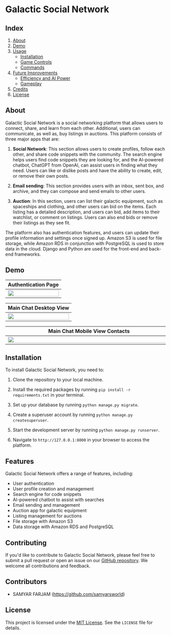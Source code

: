 # Galactic Social Network

## Index
1. [About](#about)
2. [Demo](#demo)
3. [Usage](#usage)
    * [Installation](#installation)
    * [Game Controls](#controls)
    * [Commands](#commands)
4. [Future Improvements](#future)
    * [Efficiency and AI Power](#power)
    * [Gameplay](#gameplay)
6. [Credits](#credits) 
7. [License](#license)

<a name="about"></a>
## About
Galactic Social Network is a social networking platform that allows users to connect, share, and learn from each other. Additional, users can communicate, as well as, buy listings in auctions. This platform consists of three major apps that are:

1. **Social Network**: This section allows users to create profiles, follow each other, and share code snippets with the community. The search engine helps users find code snippets they are looking for, and the AI-powered chatbot, ChatGPT from OpenAI, can assist users in finding what they need. Users can like or dislike posts and have the ability to create, edit, or remove their own posts.

2. **Email sending**: This section provides users with an inbox, sent box, and archive, and they can compose and send emails to other users.

3. **Auction**: In this section, users can list their galactic equipment, such as spaceships and clothing, and other users can bid on the items. Each listing has a detailed description, and users can bid, add items to their watchlist, or comment on listings. Users can also end bids or remove their listings as they see fit.

The platform also has authentication features, and users can update their profile information and settings once signed up. Amazon S3 is used for file storage, while Amazon RDS in conjunction with PostgreSQL is used to store data in the cloud. Django and Python are used for the front-end and back-end frameworks.

<a name="demo"></a>
## Demo
| Authentication Page  |
|:----------------------|
|<img src="https://drive.google.com/uc?export=view&id=1mNkU_kPftiDHwoH6WJqsulc4mz7NWUBu" width="100%" height="100%"/> |

| Main Chat Desktop View |
|:----------------------|
<img src="https://drive.google.com/uc?export=view&id=1-QtIt1Bsb4WhgOXa9ATvRelik_WMAO0d" width="100%" height="100%"/> |




| Main Chat Mobile View Contacts  | &nbsp;&nbsp;&nbsp; |  Main Chat Mobile View Chat  |
|:--------:|:-------------:|:--------:|
|<img src="https://drive.google.com/uc?export=view&id=1-dIbadCR_qVwcq-nw0t0WhULuGN1t3a5" style="margin-right: 10px" width="500" height="100%"/> | &nbsp;&nbsp;&nbsp; | <img src="https://drive.google.com/uc?export=view&id=1uCXv37W7XtssM-y5RsmXpsv-VnbMzxmR" width="500" height="100%"/> |



## Installation

To install Galactic Social Network, you need to:

1. Clone the repository to your local machine.

2. Install the required packages by running `pip install -r requirements.txt` in your terminal.

3. Set up your database by running `python manage.py migrate`.

4. Create a superuser account by running `python manage.py createsuperuser`.

5. Start the development server by running `python manage.py runserver`.

6. Navigate to `http://127.0.0.1:8000` in your browser to access the platform.

## Features

Galactic Social Network offers a range of features, including:

- User authentication
- User profile creation and management
- Search engine for code snippets
- AI-powered chatbot to assist with searches
- Email sending and management
- Auction app for galactic equipment
- Listing management for auctions
- File storage with Amazon S3
- Data storage with Amazon RDS and PostgreSQL

## Contributing

If you'd like to contribute to Galactic Social Network, please feel free to submit a pull request or open an issue on our [GitHub repository](https://github.com/username/repo). We welcome all contributions and feedback.

## Contributors

- SAMYAR FARJAM (https://github.com/samyarsworld)

## License

This project is licensed under the [MIT License](https://opensource.org/licenses/MIT). See the `LICENSE` file for details.
